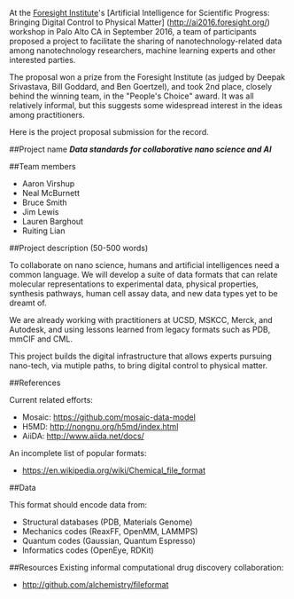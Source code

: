 At the [Foresight Institute](http://foresight.org/)'s
[Artificial Intelligence for Scientific Progress: Bringing Digital Control to Physical Matter]
(http://ai2016.foresight.org/) workshop
in Palo Alto CA in September 2016, a team of participants proposed a project to facilitate the sharing of
nanotechnology-related data among nanotechnology researchers, machine learning experts and other interested parties.

The proposal won a prize from the Foresight Institute (as judged by Deepak Srivastava, Bill Goddard, and Ben Goertzel),
and took 2nd place,
closely behind the winning team, in the "People's Choice" award.  It was all relatively informal, but this
suggests some widespread interest in the ideas among practitioners.

Here is the project proposal submission for the record.

##Project name
***Data standards for collaborative nano science and AI***

##Team members

 * Aaron Virshup
 * Neal McBurnett
 * Bruce Smith
 * Jim Lewis
 * Lauren Barghout
 * Ruiting Lian

##Project description (50-500 words)

To collaborate on nano science, humans and artificial intelligences need a common language.
We will develop a suite of data formats that can relate molecular representations to experimental data,
physical properties, synthesis pathways, human cell assay data, and new data types yet to be dreamt of.

We are already working with practitioners at UCSD, MSKCC, Merck, and Autodesk, and using lessons learned
from legacy formats such as PDB, mmCIF and CML.

This project builds the digital infrastructure that allows experts pursuing nano-tech, via mutiple paths,
to bring digital control to physical matter.

##References

Current related efforts:
* Mosaic: https://github.com/mosaic-data-model
* H5MD: http://nongnu.org/h5md/index.html
* AiiDA: http://www.aiida.net/docs/

An incomplete list of popular formats: 
* https://en.wikipedia.org/wiki/Chemical_file_format

##Data

This format should encode data from:
* Structural databases (PDB, Materials Genome)
* Mechanics codes (ReaxFF, OpenMM, LAMMPS)
* Quantum codes (Gaussian, Quantum Espresso)
* Informatics codes (OpenEye, RDKit)

##Resources
Existing informal computational drug discovery collaboration:
* http://github.com/alchemistry/fileformat
